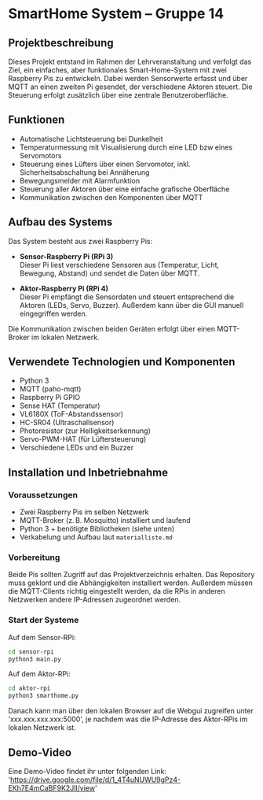 # SmartHome System – Gruppe 14

## Projektbeschreibung
Dieses Projekt entstand im Rahmen der Lehrveranstaltung und verfolgt das Ziel, ein einfaches, aber funktionales Smart-Home-System mit zwei Raspberry Pis zu entwickeln. Dabei werden Sensorwerte erfasst und über MQTT an einen zweiten Pi gesendet, der verschiedene Aktoren steuert. Die Steuerung erfolgt zusätzlich über eine zentrale Benutzeroberfläche.

## Funktionen
- Automatische Lichtsteuerung bei Dunkelheit
- Temperaturmessung mit Visualisierung durch eine LED bzw eines Servomotors
- Steuerung eines Lüfters über einen Servomotor, inkl. Sicherheitsabschaltung bei Annäherung
- Bewegungsmelder mit Alarmfunktion
- Steuerung aller Aktoren über eine einfache grafische Oberfläche
- Kommunikation zwischen den Komponenten über MQTT

## Aufbau des Systems
Das System besteht aus zwei Raspberry Pis:

- **Sensor-Raspberry Pi (RPi 3)**  
  Dieser Pi liest verschiedene Sensoren aus (Temperatur, Licht, Bewegung, Abstand) und sendet die Daten über MQTT.

- **Aktor-Raspberry Pi (RPi 4)**  
  Dieser Pi empfängt die Sensordaten und steuert entsprechend die Aktoren (LEDs, Servo, Buzzer). Außerdem kann über die GUI manuell eingegriffen werden.

Die Kommunikation zwischen beiden Geräten erfolgt über einen MQTT-Broker im lokalen Netzwerk.

## Verwendete Technologien und Komponenten
- Python 3
- MQTT (paho-mqtt)
- Raspberry Pi GPIO
- Sense HAT (Temperatur)
- VL6180X (ToF-Abstandssensor)
- HC-SR04 (Ultraschallsensor)
- Photoresistor (zur Helligkeitserkennung)
- Servo-PWM-HAT (für Lüftersteuerung)
- Verschiedene LEDs und ein Buzzer

## Installation und Inbetriebnahme

### Voraussetzungen
- Zwei Raspberry Pis im selben Netzwerk
- MQTT-Broker (z. B. Mosquitto) installiert und laufend
- Python 3 + benötigte Bibliotheken (siehe unten)
- Verkabelung und Aufbau laut `materialliste.md`

### Vorbereitung
Beide Pis sollten Zugriff auf das Projektverzeichnis erhalten. Das Repository muss geklont und die Abhängigkeiten installiert werden. Außerdem müssen die MQTT-Clients richtig eingestellt werden, da die RPis in  anderen Netzwerken andere IP-Adressen zugeordnet werden.

### Start der Systeme
Auf dem Sensor-RPi:
```bash
cd sensor-rpi
python3 main.py
```

Auf dem Aktor-RPi:
```bash
cd aktor-rpi
python3 smarthome.py
```

Danach kann man über den lokalen Browser auf die Webgui zugreifen unter 'xxx.xxx.xxx.xxx:5000', je nachdem was die IP-Adresse des Aktor-RPis im lokalen Netzwerk ist.

## Demo-Video
Eine Demo-Video findet ihr unter folgenden Link: 
'https://drive.google.com/file/d/1_4T4uNUWU9gPz4-EKh7E4mCaBF9K2JlI/view'


